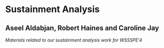 # Sustainment Analysis

## Aseel Aldabjan, Robert Haines and Caroline Jay

*Materials related to our sustainment analysis work for WSSSPE'4*

